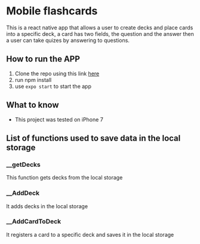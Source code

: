 # Mobile flashcards 
This is a react native app that allows a user to create decks and place cards into a specific deck, a card has two fields, the question and the answer then a user can take quizes by answering to questions.

## How to run the APP

1. Clone the repo using this link [here](https://github.com/mystere10/mobile-flashcards.git)
2. run npm install
3. use `expo start` to start the app

## What to know

- This project was tested on iPhone 7

## List of functions used to save data in the local storage

### __getDecks
This function gets decks from  the local storage

### __AddDeck
It adds decks in the local storage

### __AddCardToDeck
It registers a card to a specific deck and saves it in the local storage

